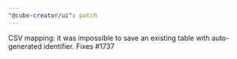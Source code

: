 ```yaml
---
"@cube-creator/ui": patch
---
```


CSV mapping: it was impossible to save an existing table with auto-generated identifier. Fixes #1737
